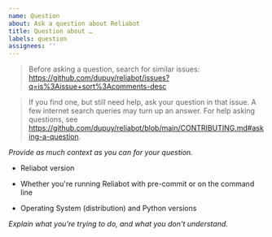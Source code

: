 ```yaml
---
name: Question
about: Ask a question about Reliabot
title: Question about …
labels: question
assignees: ''
---
```


> Before asking a question, search for similar issues:
> https://github.com/dupuy/reliabot/issues?q=is%3Aissue+sort%3Acomments-desc

> If you find one, but still need help, ask your question in that issue. A few
> internet search queries may turn up an answer. For help asking questions, see
> https://github.com/dupuy/reliabot/blob/main/CONTRIBUTING.md#asking-a-question.

_Provide as much context as you can for your question._

- Reliabot version

- Whether you're running Reliabot with pre-commit or on the command line

- Operating System (distribution) and Python versions

_Explain what you're trying to do, and what you don't understand._
